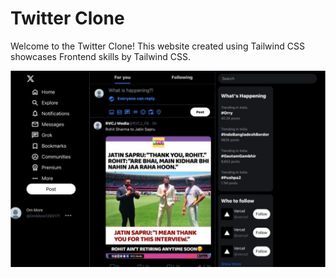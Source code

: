 # Twitter Clone
Welcome to the Twitter Clone! This website created using Tailwind CSS showcases Frontend skills by Tailwind CSS.

![Twitter Clone Image](twitter.png)
